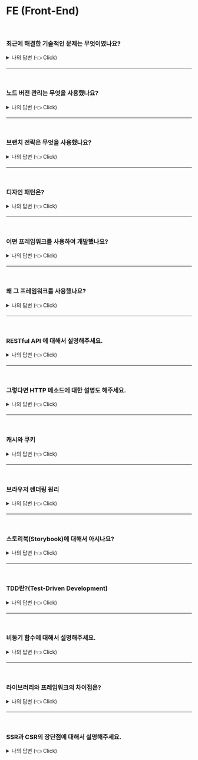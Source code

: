 # FE (Front-End)

<br />

### 최근에 해결한 기술적인 문제는 무엇이였나요?

<details>
  <summary>나의 답변 (👈 Click)</summary>

티몬 메인홈을 크롬 라이트하우스를 통해서 성능 점수를 50점대에서 70점대까지 올린 경험이 있습니다.

초기 렌더링 속도를 3.9 → 1.9초까지 단축시켰습니다.

렌더링 속도를 높이기 위해서 swiper 활성화를 뷰포트에 맞게 제어하고, 불필요한 태그를 제거하는 등 성능 최적화 작업을 진행하였습니다.

</details>

---

<br />

### 노드 버전 관리는 무엇을 사용했나요?

<details>
  <summary>나의 답변 (👈 Click)</summary>

nvm(node version manager)으로 노드 버전 관리했습니다. npm으로 패키지 관리했습니다.

Node.js는 정기적으로 업데이트가 이루어지고, 각 프로젝트마다 요구되는 노드버전이 다를 수 있습니다.

어느 프로젝트에서는 최신 버전을, 다른 프로젝트에서는 이전 버전을 사용하는 경우가 생깁니다.

이럴때 노드 버전 관리를 통해 원하는 버전을 쉽게 전환하고 사용할 수 있습니다.

</details>

---

<br />

### 브랜치 전략은 무엇을 사용했나요?

<details>
  <summary>나의 답변 (👈 Click)</summary>

git-flow 전략을 사용했습니다.

dev, master 브랜치가 존재하고 dev는 개발 서버 관리용으로 사용됩니다.

항상 dev와 master는 동기화하여 내용을 일치시켜 놓았습니다.

dev에서 작업 브랜치를 따서 작업하고  
 release/ : 기본 운영건이나 몇일 더 걸리는 프로젝트는 release 브랜치명을 사용했고  
 feature/ : 공통 전역에 반영되는 작업은 feature 브랜치명 사용,  
 hofix/ : 긴급배포건은 hotfix 명칭을 사용했습니다. master에서 따서 브랜치를 사용하고 그 날 바로 배포하였습니다.

</details>

---

<br />

### 디자인 패턴은?

<details>
  <summary>나의 답변 (👈 Click)</summary>

특정 패턴을 사용하자! 라고 해서 고정된 방법은 없었습니다.  
 프로젝트의 요구 사항에 맞게 상황에 따라 적합한 대응을 해서 작업했었습니다.

예를들어, 찜하기 기능을 서비스 전반적으로 공통으로 사용된다고 했을 때  
 찜하기 기능 전체를 특정 UI기능으로 만들어 놓고 여러 서비스에서 불러와 공통으로 사용할 수 있도록 하였습니다.  
 특정 기능을 모듈화해서 재사용성이 높일 수 있도록 작업할 수 있도록 하였습니다.

**디자인 패턴이란?**
디자인패턴은 설계에서 자주 등장하는 문제를 해결하기 위해서 어떻게 설계할 건지를 결정하는 방법입니다.  
 재사용성, 확장성, 유지보수성 을 높일 수 있습니다.

</details>

---

<br />

### 어떤 프레임워크를 사용하여 개발했나요?

<details>
  <summary>나의 답변 (👈 Click)</summary>
  
  오랜된 서비스들이 많아서 제이쿼리나 자바스크립트도 꽤 많은 편이였고,     
  리액트로도 주로 많이 구현되어 있었습니다.     
  신규로 구현하고자 하는 페이지들은 리액트나 타입스크립트를 사용하려고 했습니다.
</details>

---

<br />

### 왜 그 프레임워크를 사용했나요?

<details>
  <summary>나의 답변 (👈 Click)</summary>

자바스크립트가 불편해서 리액트나 타입스크립트를 선호한 것은 아닙니다.  
 개인적으로는 자바스크립트로 구현하는 것도 편하고 재밌었습니다.  
 리액트가 컴포넌트 모듈화가 가능하니 재사용성이나 유지보수성 쪽에서 좋다고 생각이 들어서
JS코드들을 리액트로 변환하려고 했습니다.  
 특히 JSX문법이 굉장히 편리하다고 생각했습니다.

</details>

---

<br />

### RESTful API 에 대해서 설명해주세요.

<details>
  <summary>나의 답변 (👈 Click)</summary>

**REST API는 HTTP프로토콜을 기반으로 자원을 CRUD 방식을 사용해서 처리하는 웹서비스 인터페이스입니다.**

- HTTP프로토콜 : 웹에서 서버와 클라이언트 간 데이터를 주고받기 위한 통신 규약
- 자원 : HTTP URI
  - ex. [https://www.example.com:443/path/to/resource?query=example#section1](https://www.example.com/path/to/resource?query=example#section1)
    - 스킴(Scheme): `https`
    - 호스트(Host): `www.example.com`
    - 포트 번호(Port): `443`
    - 경로(Path): `/path/to/resource`
    - 쿼리 문자열(Query String): `?query=example`
    - 프래그먼트(Fragment): `#section1`
- CRUD를 사용해서 서버와 클라이언트 간 통신을 가능하게 합니다.

---

**그렇다면 RESTful API 란?**
RESTful 은 REST 설계 규칙을 올바르게 사용한 API를 말합니다.
설계규칙을 잘 지켜야만 **RESTful**하다. 라고 말할 수 있습니다.

- HTTP 메소드를 사용해서 서버와 통신합니다. (GET, POST, PUT, DELETE)
- URI 방식을 제대로 작성해야 합니다.
- CRUD 기능을 모두 POST로만 처리하는 API는 RESTful하지 못한 것 입니다.

</details>

---

<br />

### 그렇다면 HTTP 메소드에 대한 설명도 해주세요.

<details>
  <summary>나의 답변 (👈 Click)</summary>

- GET : 서버에서 데이터를 요청하는 메소드, 요청한 데이터를 처리해서 응답
- POST : 서버에 데이터를 전송하는 메소드, 전송해서 서버에서 처리하고 처리 결과를 응답
- PUT : 서버에 데이터를 업데이트 하는 메소드, 요청한 데이터를 서버에 저장하고 처리를 응답
- DELETE : 서버에서 데이터를 삭제하는 메소드, 요청한 데이터를 서버에서 삭제하고 처리결과를 응답
</details>

---

<br />

### 캐시와 쿠키

<details>
  <summary>나의 답변 (👈 Click)</summary>

캐시는 웹 페이지나 리소스의 임시 저장소입니다.
웹 사이트의 로딩 속도를 개선하기 위해 사용됩니다.

메인페이지에 이미지를 변경했는데 실환경에 반영이 되고 있지 않는데요?
→ 혹시 캐시 지워보시겠어요?

---

쿠키는 사용자의 세션 정보나 설정을 저장하기 위해 클라이언트에 저장되는 작은 데이터 조각입니다.
인터넷 사용 기록이나 로그인 기록을 지우기 위해서는 쿠키를 제거하면 되는 경우가 이에 해당됩니다.

---

캐시는 브라우저 성능얼, 쿠키는 사용자 식별과 세션 관리를 돕습니다.

</details>

---

<br />

### 브라우저 렌더링 원리

<details>
  <summary>나의 답변 (👈 Click)</summary>

브라우저 렌더링은 HTML, CSS, JS를 화면에 그리는 과정입니다.

    1. DOM을 생성합니다.
    2. HTML 문서 파싱해서 돔트리를 생성합니다.
    → HTML 태그 노드로 변환
    3. CSS 파일 파싱해서 CSS트리를 생성합니다.
    → CSS 속성 노드로 변환
    4. HTML 돔트리와 CSS 트리를 결합합니다.
    5. 화면에 표시될 요소들을 선택해서 렌더트리를 생성합니다.
    6. 각 요소의 정확한 위치와 크기를 계산해서 화면에 그려줍니다.
        1. 레이아웃 위치를 계산하고 페인트 해준 후,

        2. 돔이나 CSS트리(CSSOM) 변경으로 레이아웃이 변경되면 리플로우가 발생합니다. (ex. `width`, `height`, `padding`, `margin` 등 변경)

        3. 요소나 전체를 다시 그리게 하면 리페인트가 발생합니다. (ex. `background-color`, `color`, `box-shadow` 등 변경)

        4. 리페인트는 레이아웃을 다시 계산할 필요가 없긴 하지만 픽셀을 다시 그려야 하기 때문에 성능에 영향을 줄 수 있고,
        리플로우는 레이아웃을 다시 계산해서 그려줘야하는 것이기 때문에 성능에 많은 영향을 줍니다.
        최대한 리플로우가 적도록 작업하는 것이 좋습니다.

</details>

---

<br />

### 스토리북(Storybook)에 대해서 아시나요?

<details>
  <summary>나의 답변 (👈 Click)</summary>

UI 컴포넌트 단위로 개발하기 위한 도구중 하나입니다.

공통 컴포넌트들을 모아서 문서화 하는 것에도 주로 사용됩니다.

각 컴포넌트별 기능과 상태를 여러 케이스별로 테스트 할 수 있습니다.

디자인 협업에서의 많은 도움이 됩니다.

</details>

---

<br />

### TDD란?(Test-Driven Development)

<details>
  <summary>나의 답변 (👈 Click)</summary>

**테스트 주도 개발 방법론**

개발자가 코드를 작성하기 전에 먼저 테스트 케이스를 작성하고 이를 통과시키는 것을 중심으로 개발을 진행하는 방법입니다.

TDD 도구 : Jest, testing-library 사용

</details>

---

<br />

### 비동기 함수에 대해서 설명해주세요.

<details>
  <summary>나의 답변 (👈 Click)</summary>

함수의 실행 결과가 다 완료 될때까지 기다리지 않고, 다음 작업으로 넘어가는 방식의 함수입니다.

비동기 함수는 작업이 완료될 때 **콜백함수, 프로미스, async/await** 을 통해 결과를 처리합니다.

---

**비동기 함수 사용시에 콜백지옥을 주의해야합니다**

비동기 작업이 여러단계로 연결될 때 단계별로 콜백함수가 필요해서 계단 마냥 들여쓰기가 깊어지는 문제를 콜백 지옥이라고 부릅니다.

해결 방법으로는,

1. `Promise`를 사용해서 `then()` 을 사용해서 성공시 처리되도록 합니다.

2. `async/await` 를 사용해서 `await` 키워드로 함수를 기다리게 했다가 실행시키도록 합니다.
</details>

---

<br />

### 라이브러리와 프레임워크의 차이점은?

<details>
  <summary>나의 답변 (👈 Click)</summary>

프레임워크는 전체적인 흐름을 자체적으로 가지고 있습니다.  
그 안에 필요한 코드를 작성합니다.

라이브러리는 개발자가 흐름에 대해 제어를 하고 필요한 상황에 가져다 쓸 수 있습니다.

---

**React는 자바스크립트 기반 라이브러리 이고,  
Next.js는 리액트를 기반응로 한 프레임워크 입니다.**

- **React**는 UI 인터페이스를 구축하기 위한 라이브러리로 컴포넌트 단위로 개발합니다.

- **Next**는 리액트 기능을 기반으로 애플리케이션의 기능과 구조를 설계할 수 있습니다.

- SSR, 파일기반 라우팅 등 개발자가 설계할 수 있습니다.

- 리액트를 더 확장해서 더 넓은 범위의 기능과 구조를 제공합니다.
</details>

---

<br />

### SSR과 CSR의 장단점에 대해서 설명해주세요.

<details>
  <summary>나의 답변 (👈 Click)</summary>

**SSR 장점**

- 서버에서 HTML을 미리 생성해서 전송하므로 초기 로드 시간이 빠릅니다. 사용자가 빨리 화면을 볼 수 있습니다.

- 검색 엔진이 쉽게 크롤링 할 수 있기 때문에 검색 엔진 최적화에 유리합니다.

**SSR 단점**

- 서버에서 부담해야할 요청이 많으면 서버에 부담이 될 수 있습니다.

- 초기 페이지 로드 후에, 클라이언트 쪽에서 추가적으로 자바스크립트를 로드 해야하기 때문에 인터렉션 기능이 있는 곳은 느려질 수 있습니다.

---

**CSR 장점**

- 클라이언트 측에서 대부분 렌더링 처리를 하기 때문에 서버 부담이 줍니다.

- 동적이고 복잡한 사용자 인터페이스를 쉽게! 구현할 수 있습니다.

**CSR 단점**

- 서비스에 사용되는 모~든 자바스크립트 파일을 클라이언트 쪽에 보내야 하기 때문에 초기 로드 속도가 느려질 수 있습니다.

- 자바스크립트 기반으로 로드되기 때문에 검색엔진 크롤링이 어렵습니다.

- 클라이언트 쪽의 브라우저 성능에 따라 성능 차이가 있을 수 있습니다. 의존적입니다.
</details>
